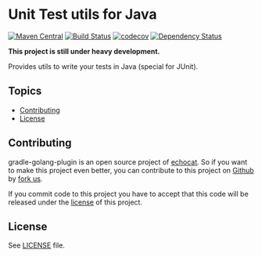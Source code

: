 # Unit Test utils for Java

[![Maven Central](https://maven-badges.herokuapp.com/maven-central/org.echocat/java-unit-test-utils/badge.svg)](https://maven-badges.herokuapp.com/maven-central/org.echocat/java-unit-test-utils)
[![Build Status](https://travis-ci.org/echocat/java-unit-test-utils.svg?branch=master)](https://travis-ci.org/echocat/java-unit-test-utils)
[![codecov](https://codecov.io/gh/echocat/java-unit-test-utils/branch/master/graph/badge.svg)](https://codecov.io/gh/echocat/java-unit-test-utils)
[![Dependency Status](https://www.versioneye.com/user/projects/58cecc7ccef50000242b6e67/badge.svg?style=flat-square)](https://www.versioneye.com/user/projects/58cecc7ccef50000242b6e67)

**This project is still under heavy development.**

Provides utils to write your tests in Java (special for JUnit).

## Topics

* [Contributing](#contributing)
* [License](#license)

## Contributing

gradle-golang-plugin is an open source project of [echocat](https://echocat.org). So if you want to make this project even better, you can
contribute to this project on [Github](https://github.com/echocat/gradle-golang-plugin) by
[fork us](https://github.com/echocat/gradle-golang-plugin/fork).

If you commit code to this project you have to accept that this code will be released under the [license](#license) of this project.

## License

See [LICENSE](LICENSE) file.

